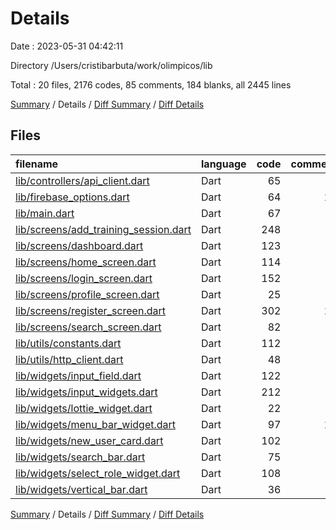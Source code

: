 # Details

Date : 2023-05-31 04:42:11

Directory /Users/cristibarbuta/work/olimpicos/lib

Total : 20 files,  2176 codes, 85 comments, 184 blanks, all 2445 lines

[Summary](results.md) / Details / [Diff Summary](diff.md) / [Diff Details](diff-details.md)

## Files
| filename | language | code | comment | blank | total |
| :--- | :--- | ---: | ---: | ---: | ---: |
| [lib/controllers/api_client.dart](/lib/controllers/api_client.dart) | Dart | 65 | 0 | 16 | 81 |
| [lib/firebase_options.dart](/lib/firebase_options.dart) | Dart | 64 | 12 | 6 | 82 |
| [lib/main.dart](/lib/main.dart) | Dart | 67 | 6 | 7 | 80 |
| [lib/screens/add_training_session.dart](/lib/screens/add_training_session.dart) | Dart | 248 | 5 | 8 | 261 |
| [lib/screens/dashboard.dart](/lib/screens/dashboard.dart) | Dart | 123 | 1 | 15 | 139 |
| [lib/screens/home_screen.dart](/lib/screens/home_screen.dart) | Dart | 114 | 7 | 19 | 140 |
| [lib/screens/login_screen.dart](/lib/screens/login_screen.dart) | Dart | 152 | 8 | 8 | 168 |
| [lib/screens/profile_screen.dart](/lib/screens/profile_screen.dart) | Dart | 25 | 0 | 4 | 29 |
| [lib/screens/register_screen.dart](/lib/screens/register_screen.dart) | Dart | 302 | 10 | 14 | 326 |
| [lib/screens/search_screen.dart](/lib/screens/search_screen.dart) | Dart | 82 | 0 | 6 | 88 |
| [lib/utils/constants.dart](/lib/utils/constants.dart) | Dart | 112 | 2 | 7 | 121 |
| [lib/utils/http_client.dart](/lib/utils/http_client.dart) | Dart | 48 | 5 | 7 | 60 |
| [lib/widgets/input_field.dart](/lib/widgets/input_field.dart) | Dart | 122 | 3 | 7 | 132 |
| [lib/widgets/input_widgets.dart](/lib/widgets/input_widgets.dart) | Dart | 212 | 0 | 14 | 226 |
| [lib/widgets/lottie_widget.dart](/lib/widgets/lottie_widget.dart) | Dart | 22 | 0 | 4 | 26 |
| [lib/widgets/menu_bar_widget.dart](/lib/widgets/menu_bar_widget.dart) | Dart | 97 | 15 | 10 | 122 |
| [lib/widgets/new_user_card.dart](/lib/widgets/new_user_card.dart) | Dart | 102 | 1 | 3 | 106 |
| [lib/widgets/search_bar.dart](/lib/widgets/search_bar.dart) | Dart | 75 | 6 | 11 | 92 |
| [lib/widgets/select_role_widget.dart](/lib/widgets/select_role_widget.dart) | Dart | 108 | 3 | 13 | 124 |
| [lib/widgets/vertical_bar.dart](/lib/widgets/vertical_bar.dart) | Dart | 36 | 1 | 5 | 42 |

[Summary](results.md) / Details / [Diff Summary](diff.md) / [Diff Details](diff-details.md)